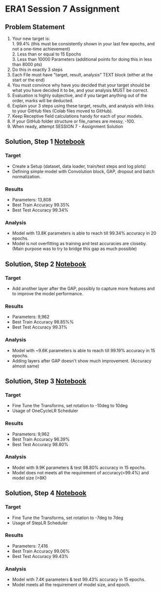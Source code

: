 # ERA1 Session 7 Assignment

## Problem Statement

1. Your new target is:  
        1. 99.4% (this must be consistently shown in your last few epochs, and not a one-time achievement)  
        2. Less than or equal to 15 Epochs  
        3. Less than 10000 Parameters (additional points for doing this in less than 8000 pts)  
2. Do this in exactly 3 steps  
3. Each File must have "target, result, analysis" TEXT block (either at the start or the end)
4. You must convince why have you decided that your target should be what you have decided it to be, and your analysis MUST be correct.   
5. Evaluation is highly subjective, and if you target anything out of the order, marks will be deducted.   
6. Explain your 3 steps using these target, results, and analysis with links to your GitHub files (Colab files moved to GitHub).   
7. Keep Receptive field calculations handy for each of your models.   
8. If your GitHub folder structure or file_names are messy, -100.   
9. When ready, attempt SESSION 7 - Assignment Solution  


## Solution, Step 1 [Notebook](https://github.com/abhiiyer/ERA1/blob/main/Session-7/Model-1/ERA_Session7_Model-1.ipynb)

### Target   
- Create a Setup (dataset, data loader, train/test steps and log plots)  
- Defining simple model with Convolution block, GAP, dropout and batch normalization.

### Results
- Parameters: 13,808
- Best Train Accuracy 99.35%
- Best Test Accuracy 99.34%  

### Analysis
- Model with 13.8K parameters is able to reach till 99.34% accuracy in 20 epochs.
- Model is not overfitting as training and test accuracies are closeby. (Main purpose was to try to bridge this gap as much possible)

## Solution, Step 2 [Notebook](https://github.com/abhiiyer/ERA1/blob/main/Session-7/Model-2/ERA_Session7_Model2.ipynb)

### Target   
- Add another layer after the GAP, possibly to capture more features and to improve the model performance.

### Results
- Parameters: 9,962
- Best Train Accuracy 98.85%%  
- Best Test Accuracy 99.31%  

### Analysis
- Model with ~9.6K parameters is able to reach till 99.19% accuracy in 15 epochs.
- Adding layers after GAP doesn't show much improvement. (Accuracy almost same)


## Solution, Step 3 [Notebook](https://github.com/abhiiyer/ERA1/blob/main/Session-7/Model-3/ERA_Session7_Model3.ipynb)

### Target   
- Fine Tune the Transforms, set rotation to -10deg to 10deg
- Usage of OneCycleLR Scheduler 

### Results
- Parameters: 9,962
- Best Train Accuracy 96.39%  
- Best Test Accuracy 98.80%  

### Analysis
- Model with 9.9K parameters & test 98.80% accuracy in 15 epochs.
- Model does not meets all the requirement of accuracy(<99.4%) and model size (>8K)


## Solution, Step 4 [Notebook](https://github.com/abhiiyer/ERA1/blob/main/Session-7/Model-3/ERA_Session7_Model4.ipynb)

### Target   
- Fine Tune the Transforms, set rotation to -7deg to 7deg
- Usage of StepLR Scheduler

### Results
- Parameters: 7,416
- Best Train Accuracy 99.06%  
- Best Test Accuracy 99.43%  

### Analysis
- Model with 7.4K parameters & test 99.43% accuracy in 15 epochs.
- Model meets all the requirement of model size, and epoch.
